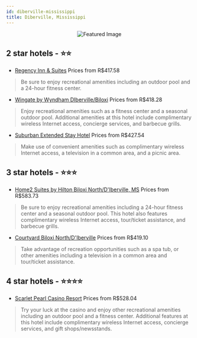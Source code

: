 ```yaml
---
id: diberville-mississippi
title: Diberville, Mississippi
---
```


<center><img src="https://i.travelapi.com/hotels/6000000/5130000/5122600/5122501/9c033614_z.jpg" alt="Featured Image" /></center>


##  2 star hotels - ⭐️⭐️

-    [Regency Inn & Suites](https://us.hurb.com/hotels/diberville/regency-inn-suites-JNP-JP262596?cmp=18055) Prices from R$417.58
   > Be sure to enjoy recreational amenities including an outdoor pool and a 24-hour fitness center.
-    [Wingate by Wyndham DIberville/Biloxi](https://us.hurb.com/hotels/diberville/wingate-by-wyndham-diberville-biloxi-JNP-JP645614?cmp=18055) Prices from R$418.28
   > Enjoy recreational amenities such as a fitness center and a seasonal outdoor pool. Additional amenities at this hotel include complimentary wireless Internet access, concierge services, and barbecue grills.
-    [Suburban Extended Stay Hotel](https://us.hurb.com/hotels/diberville/suburban-extended-stay-hotel-JNP-JP376562?cmp=18055) Prices from R$427.54
   > Make use of convenient amenities such as complimentary wireless Internet access, a television in a common area, and a picnic area.

##  3 star hotels - ⭐️⭐️⭐️

-    [Home2 Suites by Hilton Biloxi North/D'Iberville, MS](https://us.hurb.com/hotels/diberville/home2-suites-by-hilton-biloxi-north-d-iberville-ms-JNP-JP761710?cmp=18055) Prices from R$583.73
   > Be sure to enjoy recreational amenities including a 24-hour fitness center and a seasonal outdoor pool. This hotel also features complimentary wireless Internet access, tour/ticket assistance, and barbecue grills.
-    [Courtyard Biloxi North/D'Iberville](https://us.hurb.com/hotels/diberville/courtyard-biloxi-north-d-iberville-JNP-JP401995?cmp=18055) Prices from R$419.10
   > Take advantage of recreation opportunities such as a spa tub, or other amenities including a television in a common area and tour/ticket assistance.

##  4 star hotels - ⭐️⭐️⭐️⭐️

-    [Scarlet Pearl Casino Resort](https://us.hurb.com/hotels/diberville/scarlet-pearl-casino-resort-JNP-JP965264?cmp=18055) Prices from R$528.04
   > Try your luck at the casino and enjoy other recreational amenities including an outdoor pool and a fitness center. Additional features at this hotel include complimentary wireless Internet access, concierge services, and gift shops/newsstands.
